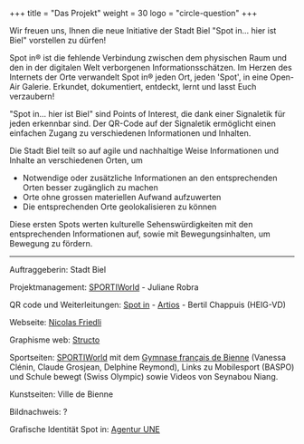 +++
title = "Das Projekt"
weight = 30
logo = "circle-question"
+++

Wir freuen uns, Ihnen die neue Initiative der Stadt Biel "Spot in... hier ist Biel" vorstellen zu dürfen!

Spot in® ist die fehlende Verbindung zwischen dem physischen Raum und den in der digitalen Welt verborgenen Informationsschätzen. Im Herzen des Internets der Orte verwandelt Spot in® jeden Ort, jeden 'Spot', in eine Open-Air Galerie. Erkundet, dokumentiert, entdeckt, lernt und lasst Euch verzaubern!

"Spot in... hier ist Biel" sind Points of Interest, die dank einer Signaletik für jeden erkennbar sind. Der QR-Code auf der Signaletik ermöglicht einen einfachen Zugang zu verschiedenen Informationen und Inhalten.

Die Stadt Biel teilt so auf agile und nachhaltige Weise Informationen und Inhalte an verschiedenen Orten, um
- Notwendige oder zusätzliche Informationen an den entsprechenden Orten besser zugänglich zu machen
- Orte ohne grossen materiellen Aufwand aufzuwerten
- Die entsprechenden Orte geolokalisieren zu können

Diese ersten Spots werten kulturelle Sehenswürdigkeiten mit den entsprechenden Informationen auf, sowie mit Bewegungsinhalten, um Bewegung zu fördern.

----

Auftraggeberin: Stadt Biel

Projektmanagement: [SPORTIWorld](https://www.sportiworld.com/) - Juliane Robra

QR code und Weiterleitungen: [Spot in](https://spotin.ch/) - [Artios](https://artios.ch/) - Bertil Chappuis (HEIG-VD)

Webseite: [Nicolas Friedli](https://nicolasfriedli.ch/)

Graphisme web: [Structo](https://www.structo.ch/)

Sportseiten: [SPORTIWorld](https://www.sportiworld.com/) mit dem [Gymnase français de Bienne](https://www.gfbienne.ch/) (Vanessa Clénin, Claude Grosjean, Delphine Reymond), Links zu Mobilesport (BASPO) und Schule bewegt (Swiss Olympic) sowie Videos von Seynabou Niang.

Kunstseiten: Ville de Bienne

Bildnachweis: ?

Grafische Identität Spot in: [Agentur UNE](https://une.ch/)
